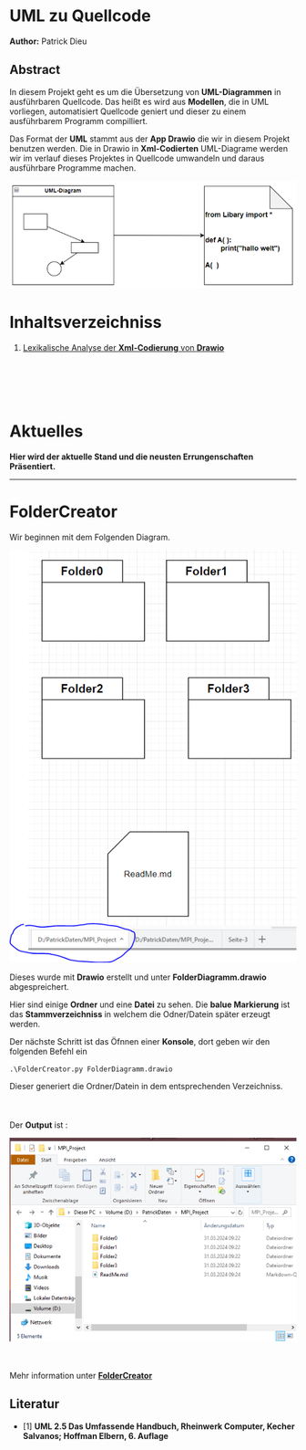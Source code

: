 # UML zu Quellcode
**Author:** Patrick Dieu
## Abstract

In diesem Projekt geht es um die Übersetzung von **UML-Diagrammen** in 
ausführbaren Quellcode. Das heißt es wird aus
**Modellen**, die in UML vorliegen, automatisiert Quellcode geniert und dieser zu einem ausführbarem Programm compilliert.

Das Format der **UML** stammt aus der **App Drawio** die wir in diesem Projekt benutzen werden.
Die in Drawio in **Xml-Codierten** UML-Diagrame werden wir im verlauf dieses Projektes in Quellcode umwandeln und daraus ausführbare Programme machen.

   
<img src="LexDrawio/Bilder/UMLtoCode.PNG" alt="drawing" style="width:650px;"/>



# Inhaltsverzeichniss


1.  [Lexikalische Analyse der **Xml-Codierung** von **Drawio**](LexDrawio)



<br></br><br></br>

# Aktuelles
**Hier wird der aktuelle Stand und die neusten Errungenschaften Präsentiert.**
**************************
# FolderCreator
Wir beginnen mit dem Folgenden Diagram. 

![link](LexDrawio/FolderCreator/Bilder/FolderDia.PNG)

Dieses wurde mit **Drawio** erstellt  und unter **FolderDiagramm.drawio** abgespreichert.


Hier sind einige **Ordner** und eine **Datei** zu sehen. Die **balue Markierung**  ist das **Stammverzeichniss** in welchem die Odner/Datein später erzeugt werden. 

Der nächste Schritt ist das Öfnnen einer **Konsole**, dort geben wir den 
folgenden Befehl ein


    .\FolderCreator.py FolderDiagramm.drawio

Dieser generiert die Ordner/Datein in dem entsprechenden Verzeichniss. 
<br></br><br></br>
Der **Output** ist :

![link](LexDrawio/FolderCreator/Bilder/Folder.PNG)

<br></br>
Mehr information unter [**FolderCreator**](LexDrawio/FolderCreator)


## Literatur

* [1] **UML 2.5 Das Umfassende Handbuch, Rheinwerk Computer, Kecher Salvanos; Hoffman Elbern, 6. Auflage**